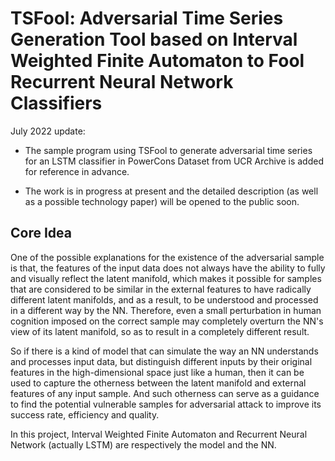 # TSFool: Adversarial Time Series Generation Tool based on Interval Weighted Finite Automaton to Fool Recurrent Neural Network Classifiers

July 2022 update: 

- The sample program using TSFool to generate adversarial time series for an LSTM classifier in PowerCons Dataset from UCR Archive is added for reference in advance.

- The work is in progress at present and the detailed description (as well as a possible technology paper) will be opened to the public soon.


## Core Idea

One of the possible explanations for the existence of the adversarial sample is that, the features of the input data does not always have the ability to fully and visually reflect the latent manifold, which makes it possible for samples that are considered to be similar in the external features to have radically different latent manifolds, and as a result, to be understood and processed in a different way by the NN. Therefore, even a small perturbation in human cognition imposed on the correct sample may completely overturn the NN's view of its latent manifold, so as to result in a completely different result. 

So if there is a kind of model that can simulate the way an NN understands and processes input data, but distinguish different inputs by their original features in the high-dimensional space just like a human, then it can be used to capture the otherness between the latent manifold and external features of any input sample. And such otherness can serve as a guidance to find the potential vulnerable samples for adversarial attack to improve its success rate, efficiency and quality. 

In this project, Interval Weighted Finite Automaton and Recurrent Neural Network (actually LSTM) are respectively the model and the NN.
